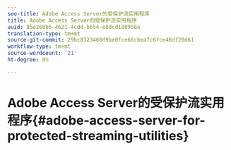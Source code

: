 ```yaml
---
seo-title: Adobe Access Server的受保护流实用程序
title: Adobe Access Server的受保护流实用程序
uuid: 85e268b6-4621-4cdd-b654-e8dcd180958a
translation-type: tm+mt
source-git-commit: 29bc8323460d9be0fce66cbea7c6fce46df20d61
workflow-type: tm+mt
source-wordcount: '21'
ht-degree: 0%

---
```



# Adobe Access Server的受保护流实用程序{#adobe-access-server-for-protected-streaming-utilities}

